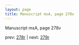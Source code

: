 ```yaml
---
layout: page
title: Manuscript msA, page 278v
---
```


Manuscript msA, page 278v

prev:  [278r](../278r) | next:  [279r](../279r)